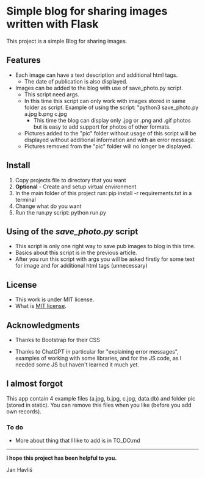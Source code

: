 # Simple blog for sharing images written with Flask

This project is a simple Blog for sharing images.

## Features

- Each image can have a text description and additional html tags. 
  - The date of publication is also displayed.
- Images can be added to the blog with use of save_photo.py script. 
  - This script need args.
  - In this time this script can only work with images stored in same folder as script.
    Example of using the script: "python3 save_photo.py a.jpg b.png c.jpg
    - This time the blog can display only .jpg or .png and .gif photos but is easy to add 
support for photos of other formats.
  - Pictures added to the "pic" folder without usage of this script will be displayed 
without additional information and with an error message.
  - Pictures removed from the "pic" folder will no longer be displayed.

## Install
1) Copy projects file to directory that you want
2)  **Optional** - Create and setup virtual environment
3) In the main folder of this project run: pip install -r requirements.txt in a terminal
4) Change what do you want
5) Run the run.py script: python run.py

## Using of the *save_photo.py* script

- This script is only one right way to save pub images to blog in this time.
- Basics about this script is in the previous article.
- After you run this script with args you will be asked firstly for some text for
image and for additional html tags (unnecessary)

## License

- This work is under MIT license.
- What is [MIT license](https://en.wikipedia.org/wiki/MIT_License  "About MIT license on wikipedia.org").

## Acknowledgments

- Thanks to Bootstrap for their CSS

- Thanks to ChatGPT in particular for "explaining error messages", examples of working
with some libraries, and for the JS code, as I needed some JS but haven't learned it 
much yet.

## I almost forgot

This app contain 4 example files (a.jpg, b.jpg, c.jpg, data.db) and folder pic 
(stored in static). You can remove this files when you like (before you add own
records).

### To do

- More about thing that I like to add is in TO_DO.md

***

**I hope this project has been helpful to you.**

Jan Havliš 